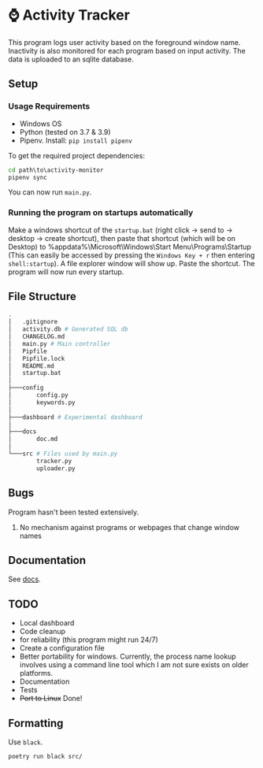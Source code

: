 # ⌚ Activity Tracker

This program logs user activity based on the foreground window name. 
Inactivity is also monitored for each program based on input activity. 
The data is uploaded to an sqlite database. 

## Setup

### Usage Requirements

- Windows OS
- Python (tested on 3.7 & 3.9) 
- Pipenv. Install: `pip install pipenv`

To get the required project dependencies:
```bat
cd path\to\activity-monitor
pipenv sync 
```
You can now run `main.py`.

### Running the program on startups automatically

Make a windows shortcut of the `startup.bat` (right
click -> send to -> desktop -> create shortcut), then paste that shortcut (which
will be on Desktop) to %appdata%\Microsoft\Windows\Start Menu\Programs\Startup
(This can easily be accessed by pressing the `Windows Key + r` then entering
`shell:startup`). A file explorer window will show up. Paste the shortcut. 
The program will now run every startup.

## File Structure 

```sh
.
│   .gitignore
│   activity.db # Generated SQL db
│   CHANGELOG.md
│   main.py # Main controller
│   Pipfile
│   Pipfile.lock
│   README.md
│   startup.bat
│
├───config
│       config.py
│       keywords.py
│
├───dashboard # Experimental dashboard
│
├───docs
│       doc.md
│
└───src # Files used by main.py 
        tracker.py
        uploader.py

```
## Bugs

Program hasn't been tested extensively.

1. No mechanism against programs or webpages that change window names

## Documentation

See [docs](./docs/). 

## TODO 
- Local dashboard
- Code cleanup 
 - for reliability (this program might run 24/7)
 - Create a configuration file
 - Better portability for windows. Currently, the process name lookup involves
      using a command line tool which I am not sure exists on older platforms. 
- Documentation
- Tests
- ~~Port to Linux~~ Done!

## Formatting

Use `black`.

`poetry run black src/`

